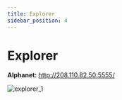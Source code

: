 ```yaml
---
title: Explorer
sidebar_position: 4
---
```


# Explorer

**Alphanet:** http://208.110.82.50:5555/

![explorer_1](/img/explorer/explorer.png)
